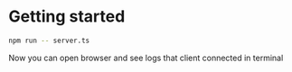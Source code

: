 # Getting started

```bash
npm run -- server.ts
```

Now you can open browser and see logs that client connected in terminal
